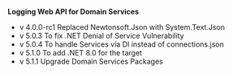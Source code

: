 ﻿﻿**Logging Web API for Domain Services**

- v 4.0.0-rc1 Replaced Newtonsoft.Json with System.Text.Json
- v 5.0.3 To fix .NET Denial of Service Vulnerability
- v 5.0.4 To handle Services via DI instead of connections.json
- v 5.1.0 To add .NET 8.0 for the target
- v 5.1.1 Upgrade Domain Services Packages